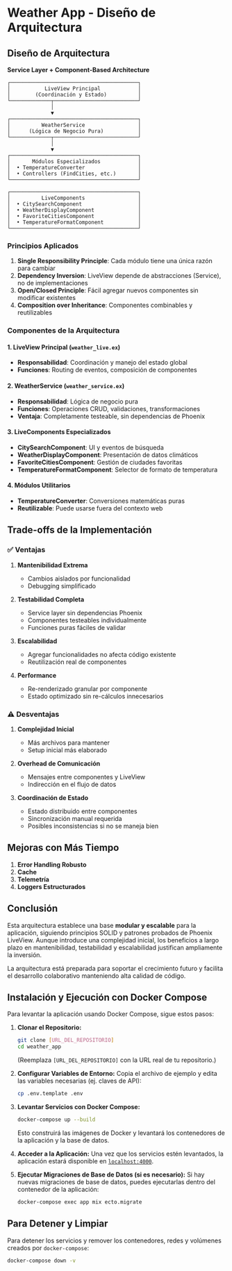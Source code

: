 # Weather App - Diseño de Arquitectura

## Diseño de Arquitectura

**Service Layer + Component-Based Architecture**

```
┌─────────────────────────────────────────┐
│           LiveView Principal            │
│        (Coordinación y Estado)          │
└─────────────┬───────────────────────────┘
              │
              ▼
┌─────────────────────────────────────────┐
│          WeatherService                 │
│      (Lógica de Negocio Pura)           │
└─────────────┬───────────────────────────┘
              │
              ▼
┌─────────────────────────────────────────┐
│       Módulos Especializados            │
│  • TemperatureConverter                 │
│  • Controllers (FindCities, etc.)       │
└─────────────────────────────────────────┘

┌─────────────────────────────────────────┐
│          LiveComponents                 │
│  • CitySearchComponent                  │
│  • WeatherDisplayComponent              │
│  • FavoriteCitiesComponent              │
│  • TemperatureFormatComponent           │
└─────────────────────────────────────────┘
```

### Principios Aplicados

1. **Single Responsibility Principle**: Cada módulo tiene una única razón para cambiar
2. **Dependency Inversion**: LiveView depende de abstracciones (Service), no de implementaciones
3. **Open/Closed Principle**: Fácil agregar nuevos componentes sin modificar existentes
4. **Composition over Inheritance**: Componentes combinables y reutilizables

### Componentes de la Arquitectura

#### 1. **LiveView Principal** (`weather_live.ex`)
- **Responsabilidad**: Coordinación y manejo del estado global
- **Funciones**: Routing de eventos, composición de componentes

#### 2. **WeatherService** (`weather_service.ex`)
- **Responsabilidad**: Lógica de negocio pura
- **Funciones**: Operaciones CRUD, validaciones, transformaciones
- **Ventaja**: Completamente testeable, sin dependencias de Phoenix

#### 3. **LiveComponents Especializados**
- **CitySearchComponent**: UI y eventos de búsqueda
- **WeatherDisplayComponent**: Presentación de datos climáticos  
- **FavoriteCitiesComponent**: Gestión de ciudades favoritas
- **TemperatureFormatComponent**: Selector de formato de temperatura

#### 4. **Módulos Utilitarios**
- **TemperatureConverter**: Conversiones matemáticas puras
- **Reutilizable**: Puede usarse fuera del contexto web

## Trade-offs de la Implementación

### ✅ Ventajas

1. **Mantenibilidad Extrema**
   - Cambios aislados por funcionalidad
   - Debugging simplificado

2. **Testabilidad Completa**
   - Service layer sin dependencias Phoenix
   - Componentes testeables individualmente
   - Funciones puras fáciles de validar

3. **Escalabilidad**
   - Agregar funcionalidades no afecta código existente
   - Reutilización real de componentes

4. **Performance**
   - Re-renderizado granular por componente
   - Estado optimizado sin re-cálculos innecesarios

### ⚠️ Desventajas

1. **Complejidad Inicial**
   - Más archivos para mantener
   - Setup inicial más elaborado

2. **Overhead de Comunicación**
   - Mensajes entre componentes y LiveView
   - Indirección en el flujo de datos

3. **Coordinación de Estado**
   - Estado distribuido entre componentes
   - Sincronización manual requerida
   - Posibles inconsistencias si no se maneja bien

## Mejoras con Más Tiempo

1. **Error Handling Robusto**
2. **Cache**
3. **Telemetría**
4. **Loggers Estructurados**

## Conclusión

Esta arquitectura establece una base **modular y escalable** para la aplicación, siguiendo principios SOLID y patrones probados de Phoenix LiveView. Aunque introduce una complejidad inicial, los beneficios a largo plazo en mantenibilidad, testabilidad y escalabilidad justifican ampliamente la inversión.

La arquitectura está preparada para soportar el crecimiento futuro y facilita el desarrollo colaborativo manteniendo alta calidad de código.

## Instalación y Ejecución con Docker Compose

Para levantar la aplicación usando Docker Compose, sigue estos pasos:

1.  **Clonar el Repositorio:**
    ```bash
    git clone [URL_DEL_REPOSITORIO]
    cd weather_app
    ```
    (Reemplaza `[URL_DEL_REPOSITORIO]` con la URL real de tu repositorio.)

2.  **Configurar Variables de Entorno:**
    Copia el archivo de ejemplo y edita las variables necesarias (ej. claves de API):
    ```bash
    cp .env.template .env
    ```

3.  **Levantar Servicios con Docker Compose:**
    ```bash
    docker-compose up --build
    ```
    Esto construirá las imágenes de Docker y levantará los contenedores de la aplicación y la base de datos.

4.  **Acceder a la Aplicación:**
    Una vez que los servicios estén levantados, la aplicación estará disponible en [`localhost:4000`](http://localhost:4000).

5.  **Ejecutar Migraciones de Base de Datos (si es necesario):**
    Si hay nuevas migraciones de base de datos, puedes ejecutarlas dentro del contenedor de la aplicación:
    ```bash
    docker-compose exec app mix ecto.migrate
    ```

## Para Detener y Limpiar

Para detener los servicios y remover los contenedores, redes y volúmenes creados por `docker-compose`:
```bash
docker-compose down -v
